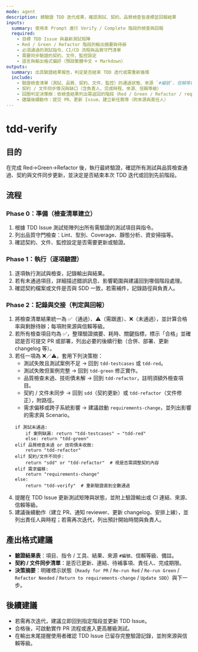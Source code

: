 ```yaml
---
mode: agent
description: 總驗證 TDD 迭代成果，確認測試、契約、品質檢查皆達標並回報結果
inputs:
  summary: 使用本 Prompt 進行 Verify / Complete 階段的檢查與回報
  required:
    - 目標 TDD Issue 與最新測試矩陣
    - Red / Green / Refactor 階段的輸出摘要與待辦
    - 必須通過的測試指令、CI/CD 流程與品質守門清單
    - 需要同步驗證的契約、文件、監控設定
    - 語言與輸出格式偏好（預設繁體中文 + Markdown）
outputs:
  summary: 出具驗證結果報告，判定是否結束 TDD 迭代或需重新循環
  include:
    - 驗證檢查清單（測試、品質、契約、文件、監控）的通過狀態、來源 `#編號`、信賴等級與證據
    - 契約 / 文件同步情況與缺口（含負責人、完成時程、來源、信賴等級）
    - 回圈判定決策樹：依檢查結果列出需返回的階段（Red / Green / Refactor / requirements-change / sdd），並說明觸發條件（測試失敗類型、品質缺口、契約偏差、需求偏移）
    - 建議後續動作：提交 PR、更新 Issue、建立新任務等（附來源與責任人）
---
```


# tdd-verify

## 目的

在完成 Red→Green→Refactor 後，執行最終驗證，確認所有測試與品質檢查通過、契約與文件同步更新，並決定是否結束本次 TDD 迭代或回到先前階段。

## 流程

### Phase 0：準備（檢查清單建立）
1. 根據 TDD Issue 測試矩陣列出所有需驗證的測試項目與指令。
2. 列出品質守門檢查：Lint、型別、Coverage、靜態分析、資安掃描等。
3. 確認契約、文件、監控設定是否需要更新或驗證。

### Phase 1：執行（逐項驗證）
1. 逐項執行測試與檢查，記錄輸出與結果。
2. 若有未通過項目，詳細描述錯誤訊息、影響範圍與建議回到哪個階段處理。
3. 確認契約檔案或文件是否與 SDD 一致，若需補件，記錄路徑與負責人。

### Phase 2：記錄與交接（判定與回報）
1. 將檢查清單結果統一為 ✅（通過）、⚠️（需跟進）、❌（未通過），並計算合格率與剩餘待辦；每項附來源與信賴等級。
2. 若所有檢查項目均為 ✅，整理驗證摘要、耗時、關鍵指標，標示「合格」並確認是否可提交 PR 或部署，列出必要的後續行動（合併、部署、更新 changelog 等）。
3. 若任一項為 ❌／⚠️，套用下列決策樹：
   - 測試失敗且測試案例不足 → 回到 `tdd-testcases` 或 `tdd-red`。
   - 測試失敗但案例完整 → 回到 `tdd-green` 修正實作。
   - 品質檢查未過、技術債未解 → 回到 `tdd-refactor`，註明須額外檢查項目。
   - 契約 / 文件未同步 → 回到 `sdd`（契約更新）或 `tdd-refactor`（文件修正），附路徑。
   - 需求偏移或跨子系統影響 → 建議啟動 `requirements-change`，並列出影響的需求與 Scenario。
   ```pseudo
   if 測試未通過:
       if 案例缺漏: return "tdd-testcases" → "tdd-red"
       else: return "tdd-green"
   elif 品質檢查未過 or 技術債未收斂:
       return "tdd-refactor"
   elif 契約/文件不同步:
       return "sdd" or "tdd-refactor"  # 視是否需調整契約內容
   elif 需求偏移:
       return "requirements-change"
   else:
       return "tdd-verify"  # 重新驗證直到全數通過
   ```
4. 提醒在 TDD Issue 更新測試矩陣與狀態，並附上驗證輸出或 CI 連結、來源、信賴等級。
5. 建議後續動作（建立 PR、通知 reviewer、更新 changelog、安排上線），並列出責任人與時程；若需再次迭代，列出預計開始時間與負責人。

## 產出格式建議

- **驗證結果表**：項目、指令 / 工具、結果、來源 `#編號`、信賴等級、備註。
- **契約 / 文件同步清單**：是否已更新、連結、待補事項、責任人、完成期限。
- **決策摘要**：明確標示狀態（`Ready for PR` / `Re-run Red` / `Re-run Green` / `Refactor Needed` / `Return to requirements-change` / `Update SDD`）與下一步。

## 後續建議

- 若需再次迭代，建議立即回到指定階段並更新 TDD Issue。
- 合格後，可啟動實作 PR 流程或進入更高層級測試。
- 在輸出末尾提醒使用者確認 TDD Issue 已留存完整驗證記錄，並附來源與信賴等級。
